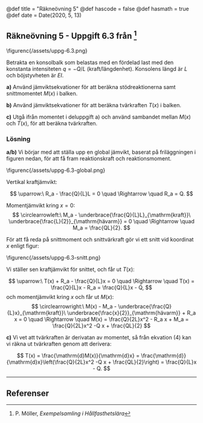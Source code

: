 @def title = "Räkneövning 5"
@def hascode = false
@def hasmath = true
@def date = Date(2020, 5, 13)

## Räkneövning 5 - Uppgift 6.3 från [^moller]

\figurenc{/assets/uppg-6.3.png}

Betrakta en konsolbalk som belastas med en fördelad last med den konstanta intensiteten $q = -Q/L$ (kraft/längdenhet). Konsolens längd är $L$ och böjstyvheten är $EI$.

**a)** Använd jämviktsekvationer för att beräkna stödreaktionerna samt snittmomentet $M(x)$ i balken.

**b)** Använd jämviktsekvationer för att beräkna tvärkraften $T(x)$ i balken.

**c)** Utgå ifrån momentet i deluppgift a) och använd sambandet mellan $M(x)$ och $T(x)$, för att beräkna tvärkraften.

### Lösning

**a/b)**
Vi börjar med att ställa upp en global jämvikt, baserat på friläggningen i figuren nedan, för att få fram reaktionskraft och reaktionsmoment.

\figurenc{/assets/uppg-6.3-global.png}

Vertikal kraftjämvikt:

$$
\uparrow:\ R_a - \frac{Q}{L}L = 0 \quad \Rightarrow \quad R_a = Q.
$$

Momentjämvikt kring $x = 0$:
$$
\circlearrowleft:\ M_a - \underbrace{\frac{Q}{L}L}_{\mathrm{kraft}}\ \underbrace{\frac{L}{2}}_{\mathrm{hävarm}} = 0 \quad \Rightarrow \quad M_a = \frac{QL}{2}.
$$

För att få reda på snittmoment och snittvärkraft gör vi ett snitt vid koordinat $x$ enligt figur:

\figurenc{/assets/uppg-6.3-snitt.png}

Vi ställer sen kraftjämvikt för snittet, och får ut $T(x)$:

$$
\uparrow:\ T(x) + R_a - \frac{Q}{L}x = 0 \quad \Rightarrow \quad T(x) = \frac{Q}{L}x - R_a = \frac{Q}{L}x - Q,
$$
och momentjämvikt kring $x$ och får ut $M(x)$:
$$
\circlearrowright:\ M(x) - M_a - \underbrace{\frac{Q}{L}x}_{\mathrm{kraft}}\ \underbrace{\frac{x}{2}}_{\mathrm{hävarm}} + R_a x = 0 \quad \Rightarrow \quad M(x) = \frac{Q}{2L}x^2 - R_a x + M_a = \frac{Q}{2L}x^2 -Q x + \frac{QL}{2}
$$

**c)** Vi vet att tvärkraften är derivatan av momentet, så från ekvation (4) kan vi räkna ut tvärkraften genom att derivera:

$$
T(x) = \frac{\mathrm{d}M(x)}{\mathrm{d}x} = \frac{\mathrm{d}}{\mathrm{d}x}\left(\frac{Q}{2L}x^2 -Q x + \frac{QL}{2}\right) =  \frac{Q}{L}x - Q.
$$

---

## Referenser

[^moller]: P. Möller, *Exempelsamling i Hållfasthetslära*
[^extra]: *Extra övningsexempel i hållfasthetslära för TME061*
